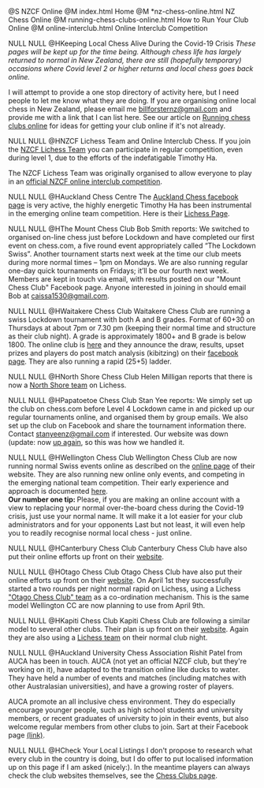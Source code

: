@S NZCF Online 
@M index.html Home
@M *nz-chess-online.html NZ Chess Online
@M running-chess-clubs-online.html How to Run Your Club Online
@M online-interclub.html Online Interclub Competition

NULL
NULL
@HKeeping Local Chess Alive During the Covid-19 Crisis
<i>These pages will be kept up for the time being. Although chess life has largely returned to normal
in New Zealand, there are still (hopefully temporary) occasions where Covid level 2 or higher returns and
local chess goes back online.</i>
</p><p>
I will attempt to provide a
one stop directory of activity here, but I need people to let me know what they are doing.
If you are organising online local chess in New Zealand, please email
me <a href="mailto:billforsternz@gmail.com">billforsternz@gmail.com</a> and provide me with
a link that I can list here. See our article on <a href="running-chess-clubs-online.html">Running chess clubs online</a>
for ideas for getting your club online if it's not already.

NULL
NULL
@HNZCF Lichess Team and Online Interclub Chess.
If you join the <a href="https://lichess.org/team/new-zealand-chess-federation">NZCF Lichess Team</a> you can participate in
regular competition, even during level 1, due to the efforts of the indefatigable Timothy Ha.
</p><p>
The <href="https://lichess.org/team/new-zealand-chess-federation">NZCF Lichess Team</a> was originally organised to
allow everyone to play in an <a href="online-interclub.html">official NZCF online interclub competition</a>.

NULL
NULL
@HAuckland Chess Centre
The <a href="https://www.facebook.com/AKLChess/">Auckland Chess facebook page</a> is very active, the highly energetic Timothy Ha has been instrumental in
the emerging online team competition. Here is their <a href="https://lichess.org/team/auckland-chess-centre">Lichess Page</a>.

NULL
NULL
@HThe Mount Chess Club
Bob Smith reports: We switched to organised on-line chess just before Lockdown and have completed our
first event on chess.com, a five round event appropriately called “The Lockdown Swiss”. Another
tournament starts next week at the time our club meets during more normal times – 1pm on Mondays.
We are also running regular one-day quick tournaments on Fridays; it’ll be our fourth next week.
Members are kept in touch via email, with results posted on our "Mount Chess Club" Facebook page.
Anyone interested in joining in should email Bob at <a href="mailto:caissa1530@gmail.com">caissa1530@gmail.com</a>.

NULL
NULL
@HWaitakere Chess Club
Waitakere Chess Club are running a swiss Lockdown tournament with both A and B grades. Format of 60+30 on Thursdays at about 7pm or
7.30 pm (keeping their normal time and structure as their club night). A grade is approximately 1800+ and B grade is  below 1800.
The online club is <a href="https://www.chess.com/clubs/members/waitakere-chess-club">here</a> and they announce the draw, results,
upset prizes and players do post match analysis (kibitzing) on their <a href="https://www.facebook.com/groups/492146990836939/">facebook page</a>.
They are also running a rapid (25+5) ladder.

NULL
NULL
@HNorth Shore Chess Club
Helen Milligan reports that there is now a <a href="https://lichess.org/team/north-shore-chess-club-auckland-nz">North Shore team</a> on Lichess.

NULL
NULL
@HPapatoetoe Chess Club
Stan Yee reports: We simply set up the club on chess.com before Level 4 Lockdown came in and picked up our regular tournaments online,
and organised them by group emails. We also set up the club on Facebook and share the tournament information there. Contact
<a href="mailto:stanyeenz@gmail.com">stanyeenz@gmail.com</a> if interested. Our website was down (update: now
<a href="https://papatoetoechessclub.org.nz/">up again</a>, so this was how we handled it.

NULL
NULL
@HWellington Chess Club
Wellington Chess Club are now running normal Swiss events online as described on the <a href="http://nzchessmag.com/wellingtonchessclub/online.html">online page</a>
of their website. They are also running new online only events, and competing in the emerging national team competition. Their early experience and approach is documented <a href="running-chess-clubs-online.html">here</a>.
<br><b>Our number one tip: </b>Please, if you are making an online account with a view to replacing your normal over-the-board chess
during the Covid-19 crisis, just use your normal name. It will make it a lot easier for your club administrators and for your opponents
Last but not least, it will even help you to readily recognise normal local chess - just online.

NULL
NULL
@HCanterbury Chess Club
Canterbury Chess Club have also put their online efforts up front on their <a href="http://www.chess.org.nz/">website</a>.

NULL
NULL
@HOtago Chess Club
Otago Chess Club have also put their online efforts up front on their <a href="http://otagochess.org/">website</a>. On April 1st
they successfully started a two rounds per night normal rapid on Lichess, using a Lichess <a href="https://lichess.org/team/otago-chess-club">"Otago Chess Club" team</a> as a
co-ordination mechanism. This is the same model Wellington CC are now planning to use from April 9th.

NULL
NULL
@HKapiti Chess Club
Kapiti Chess Club are following a similar model to several other clubs. Their plan is up front on their <a href="http://kapitichess.club/">website</a>.
Again they are also using a <a href="https://lichess.org/team/kapiti-chess-club">Lichess team</a> on their normal club night.

NULL
NULL
@HAuckland University Chess Association
Rishit Patel from AUCA has been in touch. AUCA (not yet an official NZCF club, but they're working on it), have adapted to the transition online like ducks to water.
They have held a number of events and matches (including matches with other Australasian universities), and have a growing roster of players. 
</p><p>
AUCA promote an all inclusive chess environment. They do especially encourage younger people, such as high school students and university members, or recent graduates of university to join in their events,
but also welcome regular members from other clubs to join. Sart at their Facebook page <a href="https://m.facebook.com/aucklandunichess/">(link)</a>.

NULL
NULL
@HCheck Your Local Listings
I don't propose to research what every club in the country is doing, but I do offer to put localised
information up on this page if I am asked (nicely:). In the meantime players can always check the
club websites themselves, see the <a href="chessclubs.html">Chess Clubs page</a>.
